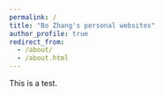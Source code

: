```yaml
---
permalink: /
title: "Bo Zhang's personal websites"
author_profile: true
redirect_from: 
  - /about/
  - /about.html
---
```



This is a test.
